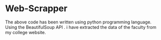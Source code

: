 # Web-Scrapper
The above code has been written using python programming language.
Using the BeautifulSoup API  .
i have extracted the data of the faculty from my college website.
